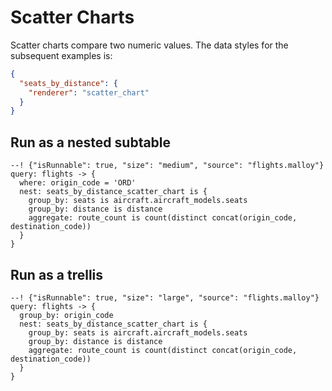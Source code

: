# Scatter Charts

Scatter charts compare two numeric values. The data styles for the subsequent examples is:

```json
{
  "seats_by_distance": {
    "renderer": "scatter_chart"
  }
}
```

## Run as a nested subtable

```malloy
--! {"isRunnable": true, "size": "medium", "source": "flights.malloy"}
query: flights -> {
  where: origin_code = 'ORD'
  nest: seats_by_distance_scatter_chart is {
    group_by: seats is aircraft.aircraft_models.seats
    group_by: distance is distance
    aggregate: route_count is count(distinct concat(origin_code, destination_code))
  }
}
```

## Run as a trellis

```malloy
--! {"isRunnable": true, "size": "large", "source": "flights.malloy"}
query: flights -> {
  group_by: origin_code
  nest: seats_by_distance_scatter_chart is {
    group_by: seats is aircraft.aircraft_models.seats
    group_by: distance is distance
    aggregate: route_count is count(distinct concat(origin_code, destination_code))
  }
}
```
